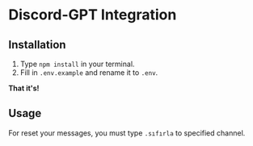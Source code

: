 # Discord-GPT Integration

## Installation

1. Type `npm install` in your terminal.
2. Fill in `.env.example` and rename it to `.env`.

**That it's!**

## Usage

For reset your messages, you must type `.sıfırla` to specified channel.

